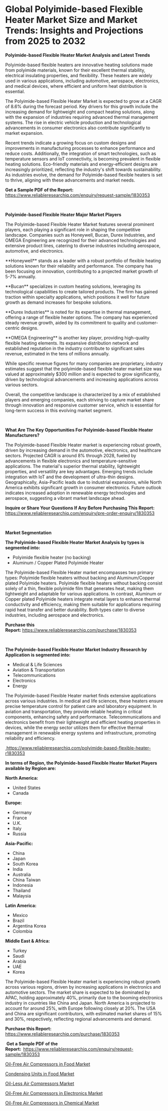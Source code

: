 <p><h1>Global Polyimide-based Flexible Heater Market Size and Market Trends: Insights and Projections from 2025 to 2032</h1></p><p><strong>Polyimide-based Flexible Heater Market Analysis and Latest Trends</strong></p>
<p><p>Polyimide-based flexible heaters are innovative heating solutions made from polyimide materials, known for their excellent thermal stability, electrical insulating properties, and flexibility. These heaters are widely used in various applications, including automotive, aerospace, electronics, and medical devices, where efficient and uniform heat distribution is essential.</p><p>The Polyimide-based Flexible Heater Market is expected to grow at a CAGR of 8.6% during the forecast period. Key drivers for this growth include the increasing demand for lightweight and compact heating solutions, along with the expansion of industries requiring advanced thermal management systems. The rise in electric vehicle production and technological advancements in consumer electronics also contribute significantly to market expansion.</p><p>Recent trends indicate a growing focus on custom designs and improvements in manufacturing processes to enhance performance and reduce costs. Additionally, the integration of smart technologies, such as temperature sensors and IoT connectivity, is becoming prevalent in flexible heating solutions. Eco-friendly materials and energy-efficient designs are increasingly prioritized, reflecting the industry's shift towards sustainability. As industries evolve, the demand for Polyimide-based flexible heaters is set to thrive, aligning with these advancements and market needs.</p></p>
<p><strong>Get a Sample PDF of the Report:&nbsp;</strong> <a href="https://www.reliableresearchiq.com/enquiry/request-sample/1830353?utm_campaign=99&utm_medium=2&utm_source=Github&utm_content=ia&utm_term=12042025&utm_id=polyimide-based-flexible-heater">https://www.reliableresearchiq.com/enquiry/request-sample/1830353</a></p>
<p>&nbsp;</p>
<p><strong>Polyimide-based Flexible Heater Major Market Players</strong></p>
<p><p>The Polyimide-based Flexible Heater Market features several prominent players, each playing a significant role in shaping the competitive landscape. Companies such as Honeywell, Bucan, Durex Industries, and OMEGA Engineering are recognized for their advanced technologies and extensive product lines, catering to diverse industries including aerospace, automotive, and electronics.</p><p>**Honeywell** stands as a leader with a robust portfolio of flexible heating solutions known for their reliability and performance. The company has been focusing on innovation, contributing to a projected market growth of 5-7% annually.</p><p>**Bucan** specializes in custom heating solutions, leveraging its technological capabilities to create tailored products. The firm has gained traction within specialty applications, which positions it well for future growth as demand increases for bespoke solutions.</p><p>**Durex Industries** is noted for its expertise in thermal management, offering a range of flexible heater options. The company has experienced steady revenue growth, aided by its commitment to quality and customer-centric designs.</p><p>**OMEGA Engineering** is another key player, providing high-quality flexible heating elements. Its expansive distribution network and established reputation in the industry contribute to significant sales revenue, estimated in the tens of millions annually.</p><p>While specific revenue figures for many companies are proprietary, industry estimates suggest that the polyimide-based flexible heater market size was valued at approximately $300 million and is expected to grow significantly, driven by technological advancements and increasing applications across various sectors.</p><p>Overall, the competitive landscape is characterized by a mix of established players and emerging companies, each striving to capture market share through innovation and responsive customer service, which is essential for long-term success in this evolving market segment.</p></p>
<p>&nbsp;</p>
<p><strong>What Are The Key Opportunities For Polyimide-based Flexible Heater Manufacturers?</strong></p>
<p><p>The Polyimide-based Flexible Heater market is experiencing robust growth, driven by increasing demand in the automotive, electronics, and healthcare sectors. Projected CAGR is around 8% through 2028, fueled by advancements in flexible electronics and temperature-sensitive applications. The material's superior thermal stability, lightweight properties, and versatility are key advantages. Emerging trends include integration with IoT and the development of ultra-thin designs. Geographically, Asia-Pacific leads due to industrial expansions, while North America exhibits significant growth in consumer electronics. Future outlook indicates increased adoption in renewable energy technologies and aerospace, suggesting a vibrant market landscape ahead.</p></p>
<p><strong>Inquire or Share Your Questions If Any Before Purchasing This Report:</strong> <a href="https://www.reliableresearchiq.com/enquiry/pre-order-enquiry/1830353?utm_campaign=99&utm_medium=2&utm_source=Github&utm_content=ia&utm_term=12042025&utm_id=polyimide-based-flexible-heater">https://www.reliableresearchiq.com/enquiry/pre-order-enquiry/1830353</a></p>
<p>&nbsp;</p>
<p><strong>Market Segmentation</strong></p>
<p><strong>The Polyimide-based Flexible Heater Market Analysis by types is segmented into:</strong></p>
<p><ul><li>Polyimide flexible heater (no backing)</li><li>Aluminum / Copper Plated Polyimide Heater</li></ul></p>
<p><p>The Polyimide-based Flexible Heater market encompasses two primary types: Polyimide flexible heaters without backing and Aluminum/Copper plated Polyimide heaters. Polyimide flexible heaters without backing consist solely of a thin, flexible polyimide film that generates heat, making them lightweight and adaptable for various applications. In contrast, Aluminum or Copper plated Polyimide heaters integrate metal layers to enhance thermal conductivity and efficiency, making them suitable for applications requiring rapid heat transfer and better durability. Both types cater to diverse industries, including aerospace and electronics.</p></p>
<p><strong>Purchase this Report:&nbsp;</strong><a href="https://www.reliableresearchiq.com/purchase/1830353?utm_campaign=99&utm_medium=2&utm_source=Github&utm_content=ia&utm_term=12042025&utm_id=polyimide-based-flexible-heater">https://www.reliableresearchiq.com/purchase/1830353</a></p>
<p>&nbsp;</p>
<p><strong>The Polyimide-based Flexible Heater Market Industry Research by Application is segmented into:</strong></p>
<p><ul><li>Medical & Life Sciences</li><li>Aviation & Transportation</li><li>Telecommunications</li><li>Electronics</li><li>Energy</li></ul></p>
<p><p>The Polyimide-based Flexible Heater market finds extensive applications across various industries. In medical and life sciences, these heaters ensure precise temperature control for patient care and laboratory equipment. In aviation and transportation, they provide reliable heating in critical components, enhancing safety and performance. Telecommunications and electronics benefit from their lightweight and efficient heating properties in devices, while the energy sector utilizes them for effective thermal management in renewable energy systems and infrastructure, promoting reliability and efficiency.</p></p>
<p><a href="https://www.reliableresearchiq.com/polyimide-based-flexible-heater-r1830353?utm_campaign=99&utm_medium=2&utm_source=Github&utm_content=ia&utm_term=12042025&utm_id=polyimide-based-flexible-heater">&nbsp;https://www.reliableresearchiq.com/polyimide-based-flexible-heater-r1830353</a></p>
<p><strong>In terms of Region, the Polyimide-based Flexible Heater Market Players available by Region are:</strong></p>
<p>
    <p> <strong> North America: </strong>
        <ul>
            <li>United States</li>
            <li>Canada</li>
        </ul>
        </p> 
    <p> <strong> Europe: </strong>
        <ul>
            <li>Germany</li>
            <li>France</li>
            <li>U.K.</li>
            <li>Italy</li>
            <li>Russia</li>
        </ul>
        </p> 
    <p> <strong> Asia-Pacific: </strong>
        <ul>
            <li>China</li>
            <li>Japan</li>
            <li>South Korea</li>
            <li>India</li>
            <li>Australia</li>
            <li>China Taiwan</li>
            <li>Indonesia</li>
            <li>Thailand</li>
            <li>Malaysia</li>
        </ul>
        </p> 
    <p> <strong> Latin America: </strong>
        <ul>
            <li>Mexico</li>
            <li>Brazil</li>
            <li>Argentina Korea</li>
            <li>Colombia</li>
        </ul>
        </p> 
    <p> <strong> Middle East & Africa: </strong>
        <ul>
            <li>Turkey</li>
            <li>Saudi</li>
            <li>Arabia</li>
            <li>UAE</li>
            <li>Korea</li>
        </ul>
    </p>
    </p>
<p><p>The Polyimide-based Flexible Heater market is experiencing robust growth across various regions, driven by increasing applications in electronics and automotive sectors. The market share is expected to be dominated by APAC, holding approximately 40%, primarily due to the booming electronics industry in countries like China and Japan. North America is projected to account for around 25%, with Europe following closely at 20%. The USA and China are significant contributors, with estimated market shares of 15% and 30%, respectively, reflecting regional advancements and demand.</p></p>
<p><strong>Purchase this Report: </strong><a href="https://www.reliableresearchiq.com/purchase/1830353?utm_campaign=99&utm_medium=2&utm_source=Github&utm_content=ia&utm_term=12042025&utm_id=polyimide-based-flexible-heater">https://www.reliableresearchiq.com/purchase/1830353</a></p>
<p>&nbsp;<strong>Get a Sample PDF of the Report:&nbsp;&nbsp;</strong><a href="https://www.reliableresearchiq.com/enquiry/request-sample/1830353?utm_campaign=99&utm_medium=2&utm_source=Github&utm_content=ia&utm_term=12042025&utm_id=polyimide-based-flexible-heater">https://www.reliableresearchiq.com/enquiry/request-sample/1830353</a></p>
<p><strong></strong></p>
<p><p><a href="https://github.com/lalolatiot/Market-Research-Report-List-1/blob/main/oil-free-air-compressors-in-food-market.md?utm_campaign=99&utm_medium=2&utm_source=Github&utm_content=ia&utm_term=12042025&utm_id=polyimide-based-flexible-heater">Oil-Free Air Compressors in Food Market</a></p><p><a href="https://github.com/joshuagarcia509/Market-Research-Report-List-1/blob/main/condensing-units-in-food-market.md?utm_campaign=99&utm_medium=2&utm_source=Github&utm_content=ia&utm_term=12042025&utm_id=polyimide-based-flexible-heater">Condensing Units in Food Market</a></p><p><a href="https://github.com/ternainglin/Market-Research-Report-List-1/blob/main/oil-less-air-compressors-market.md?utm_campaign=99&utm_medium=2&utm_source=Github&utm_content=ia&utm_term=12042025&utm_id=polyimide-based-flexible-heater">Oil-Less Air Compressors Market</a></p><p><a href="https://github.com/duscarajlha/Market-Research-Report-List-1/blob/main/oil-free-air-compressors-in-electronics-market.md?utm_campaign=99&utm_medium=2&utm_source=Github&utm_content=ia&utm_term=12042025&utm_id=polyimide-based-flexible-heater">Oil-Free Air Compressors in Electronics Market</a></p><p><a href="https://github.com/zurubting/Market-Research-Report-List-1/blob/main/oil-free-air-compressors-in-chemical-market.md?utm_campaign=99&utm_medium=2&utm_source=Github&utm_content=ia&utm_term=12042025&utm_id=polyimide-based-flexible-heater">Oil-Free Air Compressors in Chemical Market</a></p></p>